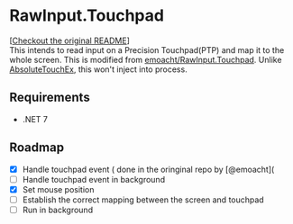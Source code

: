 # RawInput.Touchpad
\[[Checkout the original README](/README_old.md)\]  
This intends to read input on a Precision Touchpad(PTP) and map it to the whole screen. This is modified from [emoacht/RawInput.Touchpad](https://github.com/emoacht/RawInput.Touchpad). Unlike [AbsoluteTouchEx](https://github.com/apsun/AbsoluteTouchEx), this won't inject into process. 

## Requirements
* .NET 7

## Roadmap
- [x] Handle touchpad event ( done in the oringinal repo by [@emoacht](
- [ ] Handle touchpad event in background
- [x] Set mouse position
- [ ] Establish the  correct mapping between the screen and touchpad
- [ ] Run in background